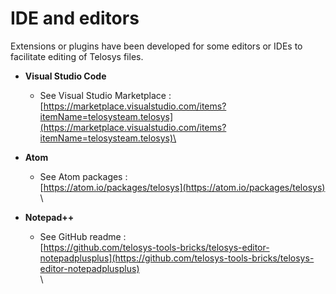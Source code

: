 # IDE and editors

Extensions or plugins have been developed for some editors or IDEs to facilitate editing of Telosys files.

* **Visual Studio Code**&#x20;
  * See Visual Studio Marketplace :  \
    [https://marketplace.visualstudio.com/items?itemName=telosysteam.telosys](https://marketplace.visualstudio.com/items?itemName=telosysteam.telosys)\

* **Atom**&#x20;
  * See Atom packages :  \
    [https://atom.io/packages/telosys](https://atom.io/packages/telosys) \

* **Notepad++**
  * See GitHub readme : \
    [https://github.com/telosys-tools-bricks/telosys-editor-notepadplusplus](https://github.com/telosys-tools-bricks/telosys-editor-notepadplusplus) \
    \
